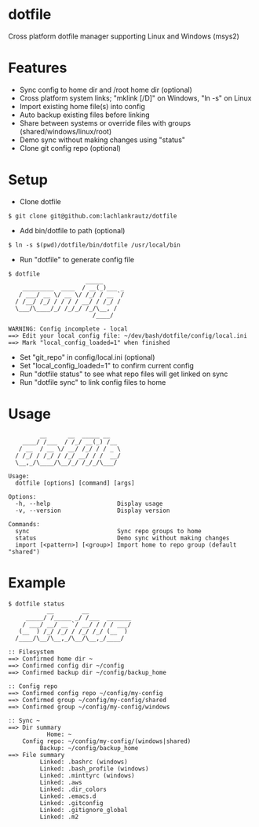 # dotfile

Cross platform dotfile manager supporting Linux and Windows (msys2)

# Features
- Sync config to home dir and /root home dir (optional)
- Cross platform system links; "mklink [/D]" on Windows, "ln -s" on Linux
- Import existing home file(s) into config
- Auto backup existing files before linking
- Share between systems or override files with groups (shared/windows/linux/root)
- Demo sync without making changes using "status"
- Clone git config repo (optional)

# Setup
- Clone dotfile
```
$ git clone git@github.com:lachlankrautz/dotfile

```
- Add bin/dotfile to path (optional)
```
$ ln -s $(pwd)/dotfile/bin/dotfile /usr/local/bin

```
- Run "dotfile" to generate config file
```
$ dotfile
                      _____
    _________  ____  / __(_)___ _
   / ___/ __ \/ __ \/ /_/ / __ `/
  / /__/ /_/ / / / / __/ / /_/ /
  \___/\____/_/ /_/_/ /_/\__, /
                        /____/

WARNING: Config incomplete - local
==> Edit your local config file: ~/dev/bash/dotfile/config/local.ini
==> Mark "local_config_loaded=1" when finished

```
- Set "git_repo" in config/local.ini (optional)
- Set "local_config_loaded=1" to confirm current config
- Run "dotfile status" to see what repo files will get linked on sync
- Run "dotfile sync" to link config files to home

# Usage

```
         __      __  _____ __
    ____/ /___  / /_/ __(_) /__
   / __  / __ \/ __/ /_/ / / _ \ 
  / /_/ / /_/ / /_/ __/ / /  __/
  \__,_/\____/\__/_/ /_/_/\___/

Usage:
  dotfile [options] [command] [args]

Options:
  -h, --help                   Display usage
  -v, --version                Display version

Commands:
  sync                         Sync repo groups to home
  status                       Demo sync without making changes
  import [<pattern>] [<group>] Import home to repo group (default "shared")
```

# Example

```
$ dotfile status
           __        __
     _____/ /_____ _/ /___  _______
    / ___/ __/ __ `/ __/ / / / ___/
   (__  ) /_/ /_/ / /_/ /_/ (__  )
  /____/\__/\__,_/\__/\__,_/____/

:: Filesystem
==> Confirmed home dir ~
==> Confirmed config dir ~/config
==> Confirmed backup dir ~/config/backup_home

:: Config repo
==> Confirmed config repo ~/config/my-config
==> Confirmed group ~/config/my-config/shared
==> Confirmed group ~/config/my-config/windows

:: Sync ~
==> Dir summary
           Home: ~
    Config repo: ~/config/my-config/(windows|shared)
         Backup: ~/config/backup_home
==> File summary
         Linked: .bashrc (windows)
         Linked: .bash_profile (windows)
         Linked: .minttyrc (windows)
         Linked: .aws
         Linked: .dir_colors
         Linked: .emacs.d
         Linked: .gitconfig
         Linked: .gitignore_global
         Linked: .m2


```
